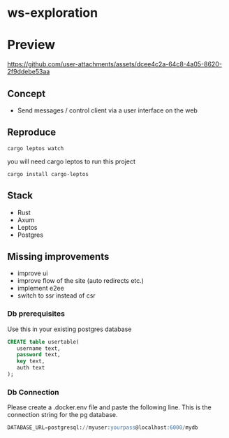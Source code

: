 # ws-exploration


# Preview


https://github.com/user-attachments/assets/dcee4c2a-64c8-4a05-8620-2f9ddebe53aa




## Concept
* Send messages / control client via a user interface on the web

## Reproduce

```shell
cargo leptos watch
```
you will need cargo leptos  to run this project 
```shell
cargo install cargo-leptos
```

## Stack
* Rust
* Axum
* Leptos
* Postgres

## Missing improvements
* improve ui 
* improve flow of the site (auto redirects etc.)
* implement e2ee
* switch to ssr instead of csr


### Db prerequisites

Use this in your existing postgres database 
```sql
CREATE table usertable(
   username text,
   password text,
   key text,
   auth text
);
```
### Db Connection
Please create a .docker.env file and paste the following line. This is the connection string for the pg database.
```sql 
DATABASE_URL=postgresql://myuser:yourpass@localhost:6000/mydb
```


